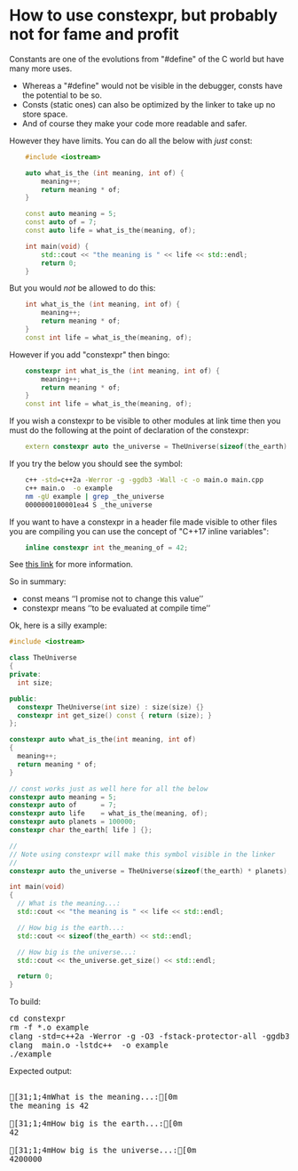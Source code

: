 How to use constexpr, but probably not for fame and profit
==========================================================

Constants are one of the evolutions from "#define" of the C world but have many more uses.

- Whereas a "#define" would not be visible in the debugger, consts have the potential to be so.
- Consts (static ones) can also be optimized by the linker to take up no store space.
- And of course they make your code more readable and safer.

However they have limits. You can do all the below with *just* const:
```C++
    #include <iostream>

    auto what_is_the (int meaning, int of) {
        meaning++;
        return meaning * of;
    }

    const auto meaning = 5;
    const auto of = 7;
    const auto life = what_is_the(meaning, of);

    int main(void) {
        std::cout << "the meaning is " << life << std::endl;
        return 0;
    }
```
But you would *not* be allowed to do this:
```C++
    int what_is_the (int meaning, int of) {
        meaning++;
        return meaning * of;
    }
    const int life = what_is_the(meaning, of);
```
However if you add "constexpr" then bingo:
```C++
    constexpr int what_is_the (int meaning, int of) {
        meaning++;
        return meaning * of;
    }
    const int life = what_is_the(meaning, of);
```
If you wish a constexpr to be visible to other modules at link time then you 
must do the following at the point of declaration of the constexpr:
```C++
    extern constexpr auto the_universe = TheUniverse(sizeof(the_earth) * planets);
```
If you try the below you should see the symbol:
```bash
    c++ -std=c++2a -Werror -g -ggdb3 -Wall -c -o main.o main.cpp
    c++ main.o  -o example
    nm -gU example | grep _the_universe
    0000000100001ea4 S _the_universe
```
If you want to have a constexpr in a header file made visible to other
files you are compiling you can use the concept of "C++17 inline variables":
```C++
    inline constexpr int the_meaning_of = 42;
```
See [this link](https://stackoverflow.com/questions/30208685/how-to-declare-constexpr-extern)
for more information.

So in summary:
- const means ‘‘I promise not to change this value’’
- constexpr means ‘‘to be evaluated at compile time’’

Ok, here is a silly example:
```C++
#include <iostream>

class TheUniverse
{
private:
  int size;

public:
  constexpr TheUniverse(int size) : size(size) {}
  constexpr int get_size() const { return (size); }
};

constexpr auto what_is_the(int meaning, int of)
{
  meaning++;
  return meaning * of;
}

// const works just as well here for all the below
constexpr auto meaning = 5;
constexpr auto of      = 7;
constexpr auto life    = what_is_the(meaning, of);
constexpr auto planets = 100000;
constexpr char the_earth[ life ] {};

//
// Note using constexpr will make this symbol visible in the linker
//
constexpr auto the_universe = TheUniverse(sizeof(the_earth) * planets);

int main(void)
{
  // What is the meaning...:
  std::cout << "the meaning is " << life << std::endl;

  // How big is the earth...:
  std::cout << sizeof(the_earth) << std::endl;

  // How big is the universe...:
  std::cout << the_universe.get_size() << std::endl;

  return 0;
}
```
To build:
<pre>
cd constexpr
rm -f *.o example
clang -std=c++2a -Werror -g -O3 -fstack-protector-all -ggdb3 -Wall -c -o main.o main.cpp
clang  main.o -lstdc++  -o example
./example
</pre>
Expected output:
<pre>

[31;1;4mWhat is the meaning...:[0m
the meaning is 42

[31;1;4mHow big is the earth...:[0m
42

[31;1;4mHow big is the universe...:[0m
4200000
</pre>
